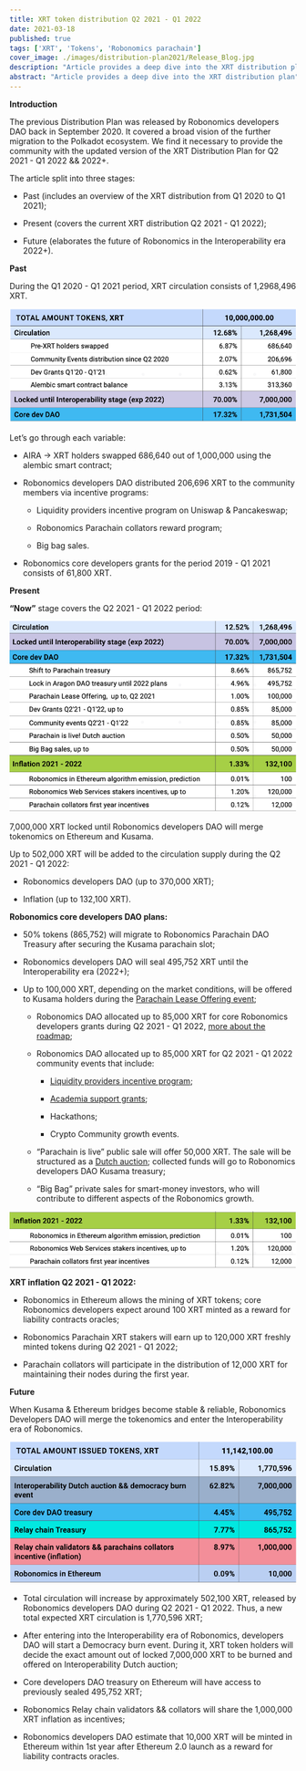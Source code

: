 ```yaml
---
title: XRT token distribution Q2 2021 - Q1 2022
date: 2021-03-18
published: true
tags: ['XRT', 'Tokens', 'Robonomics parachain']
cover_image: ./images/distribution-plan2021/Release_Blog.jpg
description: "Article provides a deep dive into the XRT distribution plan"
abstract: "Article provides a deep dive into the XRT distribution plan"
---
```


**Introduction**

The previous Distribution Plan was released by Robonomics developers DAO back in September 2020. It covered a broad vision of the further migration to the Polkadot ecosystem. We find it necessary to provide the community with the updated version of the XRT Distribution Plan for Q2 2021 - Q1 2022 && 2022+.

The article split into three stages:

- Past (includes an overview of the XRT distribution from Q1 2020 to Q1 2021);

- Present (covers the current XRT distribution Q2 2021 - Q1 2022);

- Future (elaborates the future of Robonomics in the Interoperability era 2022+).

**Past**

During the Q1 2020 - Q1 2021 period, XRT circulation consists of 1,2968,496 XRT.

![2020-2021](./images/distribution-plan2021/CircNow.png)

Let’s go through each variable:
- AIRA -> XRT holders swapped 686,640 out of 1,000,000 using the alembic smart contract;

- Robonomics developers DAO distributed 206,696 XRT to the community members via incentive programs:

  - Liquidity providers incentive program on Uniswap & Pancakeswap;

  - Robonomics Parachain collators reward program;

  - Big bag sales.

- Robonomics core developers grants for the period 2019 - Q1 2021 consists of 61,800 XRT.


**Present**

**“Now”** stage covers the Q2 2021 - Q1 2022 period:

![now2021](./images/distribution-plan2021/Total2021.png)

7,000,000 XRT locked until Robonomics developers DAO will merge tokenomics on Ethereum and Kusama.

Up to 502,000 XRT will be added to the circulation supply during the Q2 2021 - Q1 2022:

  - Robonomics developers DAO (up to 370,000 XRT);

  - Inflation (up to 132,100 XRT).

**Robonomics core developers DAO plans:**
- 50% tokens (865,752) will migrate to Robonomics Parachain DAO Treasury after securing the Kusama parachain slot;

- Robonomics developers DAO will seal 495,752 XRT until the Interoperability era (2022+);

- Up to 100,000 XRT, depending on the market conditions, will be offered to Kusama holders during the [Parachain Lease Offering event](https://robonomics.network/blog/robonomics-parachain-lease-offering/);

  - Robonomics DAO allocated up to 85,000 XRT for core Robonomics developers grants during Q2 2021 - Q1 2022, [more about the roadmap](https://robonomics.network/blog/roadmap-2021/);

  - Robonomics DAO allocated up to 85,000 XRT for Q2 2021 - Q1 2022 community events that include:

    - [Liquidity providers incentive program](https://www.robonomics.events/#/liquidity);

    - [Academia support grants](https://robonomics.network/land/support-academia/);

    - Hackathons;

    - Crypto Community growth events.

  - “Parachain is live” public sale will offer 50,000 XRT. The sale will be structured as a [Dutch auction](https://www.investopedia.com/terms/d/dutchauction.asp#:~:text=A%20Dutch%20auction%20is%20a,terms%20of%20quantity%20and%20price.); collected funds will go to Robonomics developers DAO Kusama treasury;

  - “Big Bag” private sales for smart-money investors, who will contribute to different aspects of the Robonomics growth.

![inf](./images/distribution-plan2021/Inflation.png)

**XRT inflation Q2 2021 - Q1 2022:**

- Robonomics in Ethereum allows the mining of XRT tokens; core Robonomics developers expect around 100 XRT minted as a reward for liability contracts oracles;

- Robonomics Parachain XRT stakers will earn up to 120,000 XRT freshly minted tokens during Q2 2021 - Q1 2022;

- Parachain collators will participate in the distribution of 12,000 XRT for maintaining their nodes during the first year.

**Future**

When Kusama & Ethereum bridges become stable & reliable, Robonomics Developers DAO will merge the tokenomics and enter the Interoperability era of Robonomics.

![fut](./images/distribution-plan2021/TotalAmount.png)

- Total circulation will increase by approximately 502,100 XRT, released by Robonomics developers DAO during Q2 2021 - Q1 2022. Thus, a new total expected XRT circulation is 1,770,596 XRT;

- After entering into the Interoperability era of Robonomics, developers DAO will start a Democracy burn event. During it, XRT token holders will decide the exact amount out of locked 7,000,000 XRT to be burned and offered on Interoperability Dutch auction;

- Core developers DAO treasury on Ethereum will have access to previously sealed 495,752 XRT;

- Robonomics Relay chain validators && collators will share the 1,000,000 XRT inflation as incentives;

- Robonomics developers DAO estimate that 10,000 XRT will be minted in Ethereum within 1st year after Ethereum 2.0 launch as a reward for liability contracts oracles.

